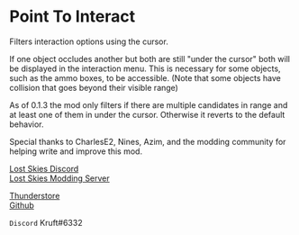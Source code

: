 # Point To Interact

Filters interaction options using the cursor.

If one object occludes another but both are still "under the cursor" both will be displayed in the interaction menu. This is necessary for some objects, such as the ammo boxes, to be accessible. (Note that some objects have collision that goes beyond their visible range)

As of 0.1.3 the mod only filters if there are multiple candidates in range and at least one of them in under the cursor. Otherwise it reverts to the default behavior.

Special thanks to CharlesE2, Nines, Azim, and the modding community for helping write and improve this mod.

[Lost Skies Discord](https://discord.gg/QWtTAnbvqz)  
[Lost Skies Modding Server](https://discord.gg/zVXAPcHqDV)  

[Thunderstore](https://thunderstore.io/c/lost-skies/p/kruft/Point_To_Interact/)  
[Github](https://github.com/kruftt/LostSkiesMods/tree/main/PointToInteract)  

`Discord` Kruft#6332  
